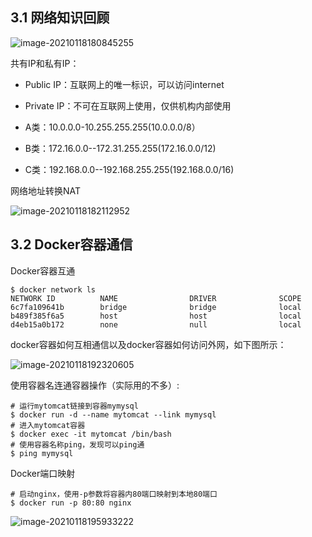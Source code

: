 ## 3.1 网络知识回顾

![image-20210118180845255](https://s3.ax1x.com/2021/01/19/sghEPP.png)

共有IP和私有IP：

* Public IP：互联网上的唯一标识，可以访问internet
* Private IP：不可在互联网上使用，仅供机构内部使用

* A类：10.0.0.0-10.255.255.255(10.0.0.0/8）
* B类：172.16.0.0--172.31.255.255(172.16.0.0/12)
* C类：192.168.0.0--192.168.255.255(192.168.0.0/16)

网络地址转换NAT

![image-20210118182112952](https://s3.ax1x.com/2021/01/19/sghQVs.png)

## 3.2 Docker容器通信

Docker容器互通

```shell
$ docker network ls
NETWORK ID          NAME                DRIVER              SCOPE
6c7fa109641b        bridge              bridge              local
b489f385f6a5        host                host                local
d4eb15a0b172        none                null                local
```

docker容器如何互相通信以及docker容器如何访问外网，如下图所示：

![image-20210118192320605](https://s3.ax1x.com/2021/01/19/sghlan.png)

使用容器名连通容器操作（实际用的不多）:

```shell
# 运行mytomcat链接到容器mymysql
$ docker run -d --name mytomcat --link mymysql
# 进入mytomcat容器
$ docker exec -it mytomcat /bin/bash
# 使用容器名称ping，发现可以ping通
$ ping mymysql
```

Docker端口映射

```shell
# 启动nginx，使用-p参数将容器内80端口映射到本地80端口
$ docker run -p 80:80 nginx
```

![image-20210118195933222](https://s3.ax1x.com/2021/01/19/sgh8P0.png)
